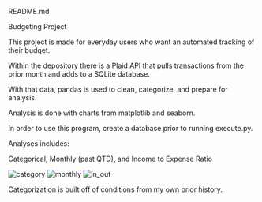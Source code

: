 README.md

Budgeting Project

This project is made for everyday users who want an automated tracking of their budget. 

Within the depository there is a Plaid API that pulls transactions from the prior month and adds to a SQLite database.

With that data, pandas is used to clean, categorize, and prepare for analysis.

Analysis is done with charts from matplotlib and seaborn.

In order to use this program, create a database prior to running execute.py.

Analyses includes: 

Categorical, Monthly (past QTD), and Income to Expense Ratio

![category](https://user-images.githubusercontent.com/49408616/80895588-704aef00-8c9b-11ea-8202-7e63a674c798.png)
![monthly](https://user-images.githubusercontent.com/49408616/80895600-8789dc80-8c9b-11ea-8b84-20d7a69ca904.png)
![in_out](https://user-images.githubusercontent.com/49408616/80895613-9cff0680-8c9b-11ea-8b75-bf8bbbe8b612.png)


Categorization is built off of conditions from my own prior history. 

